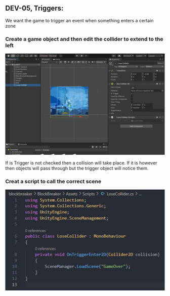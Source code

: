 ## DEV-05, Triggers:
We want the game to trigger an event when something enters a certain zone

### Create a game object and then edit the collider to extend to the left
![](../../images/BlockBreaker/DEV-05-A.PNG)

If is Trigger is not checked then a collision will take place. If it is however then objects will pass through but the trigger object will notice them.

### Creat a script to call the correct scene
![](../../images/BlockBreaker/DEV-05-B.PNG)